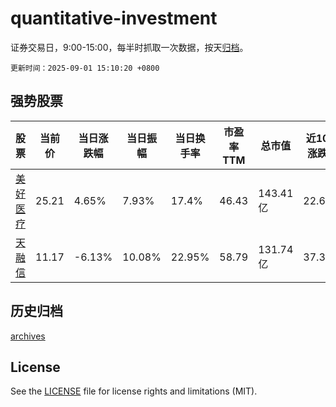 # quantitative-investment

证券交易日，9:00-15:00，每半时抓取一次数据，按天[归档](archives)。

`更新时间：2025-09-01 15:10:20 +0800`

## 强势股票

|股票|当前价|当日涨跌幅|当日振幅|当日换手率|市盈率TTM|总市值|近10日涨跌幅|
|----|----|----|----|----|----|----|----|
|[美好医疗](https://xueqiu.com/S/SZ301363)|25.21|4.65%|7.93%|17.4%|46.43|143.41亿|22.62%|
|[天融信](https://xueqiu.com/S/SZ002212)|11.17|-6.13%|10.08%|22.95%|58.79|131.74亿|37.39%|

## 历史归档

[archives](archives)

## License

See the [LICENSE](LICENSE) file for license rights and limitations (MIT).